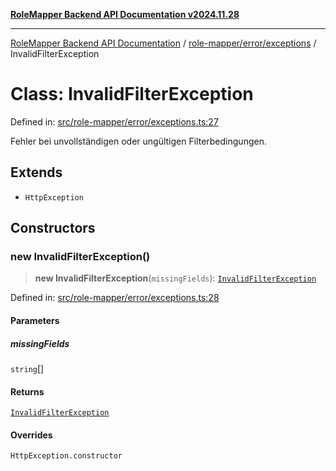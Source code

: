 [**RoleMapper Backend API Documentation v2024.11.28**](../../../../README.md)

***

[RoleMapper Backend API Documentation](../../../../modules.md) / [role-mapper/error/exceptions](../README.md) / InvalidFilterException

# Class: InvalidFilterException

Defined in: [src/role-mapper/error/exceptions.ts:27](https://github.com/FlowCraft-AG/RoleMapper/blob/0866b6f41cea733d4aaa92f0b3af0d2c56ad4eea/backend/src/role-mapper/error/exceptions.ts#L27)

Fehler bei unvollständigen oder ungültigen Filterbedingungen.

## Extends

- `HttpException`

## Constructors

### new InvalidFilterException()

> **new InvalidFilterException**(`missingFields`): [`InvalidFilterException`](InvalidFilterException.md)

Defined in: [src/role-mapper/error/exceptions.ts:28](https://github.com/FlowCraft-AG/RoleMapper/blob/0866b6f41cea733d4aaa92f0b3af0d2c56ad4eea/backend/src/role-mapper/error/exceptions.ts#L28)

#### Parameters

##### missingFields

`string`[]

#### Returns

[`InvalidFilterException`](InvalidFilterException.md)

#### Overrides

`HttpException.constructor`
